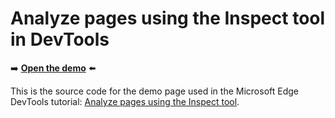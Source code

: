 # Analyze pages using the Inspect tool in DevTools

➡️ **[Open the demo](https://microsoftedge.github.io/Demos/devtools-inspect/)** ⬅️

This is the source code for the demo page used in the Microsoft Edge DevTools tutorial: [Analyze pages using the Inspect tool](https://learn.microsoft.com/microsoft-edge/devtools-guide/css/inspect).
